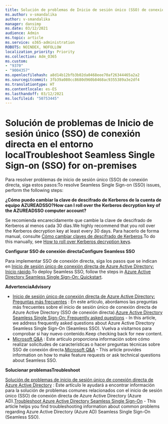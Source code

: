 ```yaml
---
title: Solución de problemas de Inicio de sesión único (SSO) de conexión directa en el entorno local
ms.author: v-smandalika
author: v-smandalika
manager: dansimp
ms.date: 03/12/2021
audience: Admin
ms.topic: article
ms.service: o365-administration
ROBOTS: NOINDEX, NOFOLLOW
localization_priority: Priority
ms.collection: Adm_O365
ms.custom:
- "9370"
- "9004357"
ms.openlocfilehash: a8d14b12bfb3b02da0468eee70af26344465a2a2
ms.sourcegitcommit: 3fb39a080cc8680d960b8468ac9355389a3e2df4
ms.translationtype: HT
ms.contentlocale: es-ES
ms.lasthandoff: 03/12/2021
ms.locfileid: "50753445"
---
```

# <a name="troubleshoot-seamless-single-sign-on-sso-for-on-premises"></a><span data-ttu-id="53288-102">Solución de problemas de Inicio de sesión único (SSO) de conexión directa en el entorno local</span><span class="sxs-lookup"><span data-stu-id="53288-102">Troubleshoot Seamless Single Sign-on (SSO) for on-premises</span></span>

<span data-ttu-id="53288-103">Para resolver problemas de inicio de sesión único (SSO) de conexión directa, siga estos pasos:</span><span class="sxs-lookup"><span data-stu-id="53288-103">To resolve Seamless Single Sign-on (SSO) issues, perform the following steps:</span></span>

<span data-ttu-id="53288-104">**¿Cómo puedo cambiar la clave de descifrado de Kerberos de la cuenta de equipo AZUREADSSO?**</span><span class="sxs-lookup"><span data-stu-id="53288-104">**How can I roll over the Kerberos decryption key of the AZUREADSSO computer account?**</span></span>

<span data-ttu-id="53288-105">Se recomienda encarecidamente que cambie la clave de descifrado de Kerberos al menos cada 30 días.</span><span class="sxs-lookup"><span data-stu-id="53288-105">We highly recommend that you roll over the Kerberos decryption key at least every 30 days.</span></span> <span data-ttu-id="53288-106">Para hacerlo de forma manual, consulte [Cómo cambiar claves de descifrado de Kerberos](https://docs.microsoft.com/azure/active-directory/hybrid/how-to-connect-sso-faq#).</span><span class="sxs-lookup"><span data-stu-id="53288-106">To do this manually, see [How to roll over Kerberos decryption keys](https://docs.microsoft.com/azure/active-directory/hybrid/how-to-connect-sso-faq#).</span></span>

<span data-ttu-id="53288-107">**Configurar SSO de conexión directa**</span><span class="sxs-lookup"><span data-stu-id="53288-107">**Configure Seamless SSO**</span></span>

<span data-ttu-id="53288-108">Para implementar SSO de conexión directa, siga los pasos que se indican en [Inicio de sesión único de conexión directa de Azure Active Directory: Inicio rápido](https://docs.microsoft.com/azure/active-directory/hybrid/how-to-connect-sso-quick-start#step-5-roll-over-keys).</span><span class="sxs-lookup"><span data-stu-id="53288-108">To deploy Seamless SSO, follow the steps in [Azure Active Directory Seamless Single Sign-On: Quickstart](https://docs.microsoft.com/azure/active-directory/hybrid/how-to-connect-sso-quick-start#step-5-roll-over-keys).</span></span>

<span data-ttu-id="53288-109">**Advertencia**</span><span class="sxs-lookup"><span data-stu-id="53288-109">**Advisory**</span></span>

- <span data-ttu-id="53288-110">[Inicio de sesión único de conexión directa de Azure Active Directory: Preguntas más frecuentes](https://docs.microsoft.com/azure/active-directory/hybrid/how-to-connect-sso-faq) : En este artículo, abordamos las preguntas más frecuentes sobre el inicio de sesión único de conexión directa de Azure Active Directory (SSO de conexión directa).</span><span class="sxs-lookup"><span data-stu-id="53288-110">[Azure Active Directory Seamless Single Sign-On: Frequently asked questions](https://docs.microsoft.com/azure/active-directory/hybrid/how-to-connect-sso-faq) - In this article, we address frequently asked questions about Azure Active Directory Seamless Single Sign-On (Seamless SSO).</span></span> <span data-ttu-id="53288-111">Vuelva a visitarnos para comprobar si hay nuevo contenido.</span><span class="sxs-lookup"><span data-stu-id="53288-111">Keep checking back for new content.</span></span>
- <span data-ttu-id="53288-112">[Microsoft Q&A](https://docs.microsoft.com/answers/topics/azure-ad-single-sign-on.html) : Este artículo proporciona información sobre cómo realizar solicitudes de características o hacer preguntas técnicas sobre SSO de conexión directa.</span><span class="sxs-lookup"><span data-stu-id="53288-112">[Microsoft Q&A](https://docs.microsoft.com/answers/topics/azure-ad-single-sign-on.html) - This article provides information on how to make feature requests or ask technical questions about Seamless SSO.</span></span>

<span data-ttu-id="53288-113">**Solucionar problemas**</span><span class="sxs-lookup"><span data-stu-id="53288-113">**Troubleshoot**</span></span>

<span data-ttu-id="53288-114">[Solución de problemas de inicio de sesión único de conexión directa de Azure Active Directory](https://docs.microsoft.com/azure/active-directory/hybrid/tshoot-connect-sso) : Este artículo le ayudará a encontrar información para la solución de problemas comunes relacionados con el inicio de sesión único (SSO) de conexión directa de Azure Active Directory (Azure AD).</span><span class="sxs-lookup"><span data-stu-id="53288-114">[Troubleshoot Azure Active Directory Seamless Single Sign-On](https://docs.microsoft.com/azure/active-directory/hybrid/tshoot-connect-sso) - This article helps you find troubleshooting information about common problems regarding Azure Active Directory (Azure AD) Seamless Single Sign-On (Seamless SSO).</span></span>







